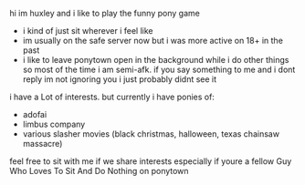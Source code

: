hi im huxley and i like to play the funny pony game

- i kind of just sit wherever i feel like
- im usually on the safe server now but i was more active on 18+ in the past
- i like to leave ponytown open in the background while i do other things so most of the time i am semi-afk. if you say something to me and i dont reply im not ignoring you i just probably didnt see it

i have a Lot of interests. but currently i have ponies of:
- adofai
- limbus company
- various slasher movies (black christmas, halloween, texas chainsaw massacre)

feel free to sit with me if we share interests especially if youre a fellow Guy Who Loves To Sit And Do Nothing on ponytown
